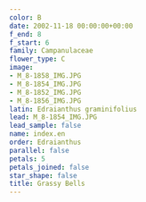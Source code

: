 ```yaml
---
color: B
date: 2002-11-18 00:00:00+00:00
f_end: 8
f_start: 6
family: Campanulaceae
flower_type: C
image:
- M_8-1858_IMG.JPG
- M_8-1854_IMG.JPG
- M_8-1852_IMG.JPG
- M_8-1856_IMG.JPG
latin: Edraianthus graminifolius
lead: M_8-1854_IMG.JPG
lead_sample: false
name: index.en
order: Edraianthus
parallel: false
petals: 5
petals_joined: false
star_shape: false
title: Grassy Bells
---
```


